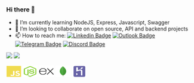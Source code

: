 ### Hi there 👋

- 🌱 I’m currently learning NodeJS, Express, Javascript, Swagger
- 👯 I’m looking to collaborate on open source, API and backend projects 
- 📫 How to reach me: [![Linkedin Badge](https://img.shields.io/badge/LinkedIn-0077B5?style=for-the-badge&logo=linkedin&logoColor=white)](https://www.linkedin.com/in/gabrielsfarias82)
  [![Outlook Badge](https://img.shields.io/badge/Outlook-0078D4?style=for-the-badge&logo=microsoft-outlook&logoColor=white)](mailto:gabrielsfarias@outlook.com)
  [![Telegram Badge](https://img.shields.io/badge/Telegram-2CA5E0?style=for-the-badge&logo=telegram&logoColor=white)](https://www.t.me/gabrielsfarias)
  [![Discord Badge](https://img.shields.io/badge/Discord-7289DA?style=for-the-badge&logo=discord&logoColor=white)](https://discord.gg/MasJMJWQTf)

<div>
  <img height="180em" src="https://github-readme-stats.vercel.app/api?username=gabrielsfarias&show_icons=true&theme=light&include_all_commits=true&count_private=true"/>
  <img height="180em" src="https://github-readme-stats.vercel.app/api/top-langs/?username=gabrielsfarias&layout=compact&langs_count=16&theme=light"/>
</div>
<div style="display: inline_block"><br>
  <img align="center" alt="" height="30" width="40" src="https://raw.githubusercontent.com/devicons/devicon/master/icons/javascript/javascript-plain.svg">
  <img align="center" alt="" height="30" width="40" src="https://raw.githubusercontent.com/devicons/devicon/master/icons/nodejs/nodejs-original.svg">
  <img align="center" alt="" height="30" width="40" src="https://github.com/devicons/devicon/blob/master/icons/express/express-original.svg">
  <img align="center" alt="" height="30" width="40" src="https://raw.githubusercontent.com/devicons/devicon/master/icons/mongodb/mongodb-original.svg">
  <img align="center" alt="" height="30" width="40" src="https://raw.githubusercontent.com/devicons/devicon/master/icons/heroku/heroku-plain.svg">    
</div>
      
